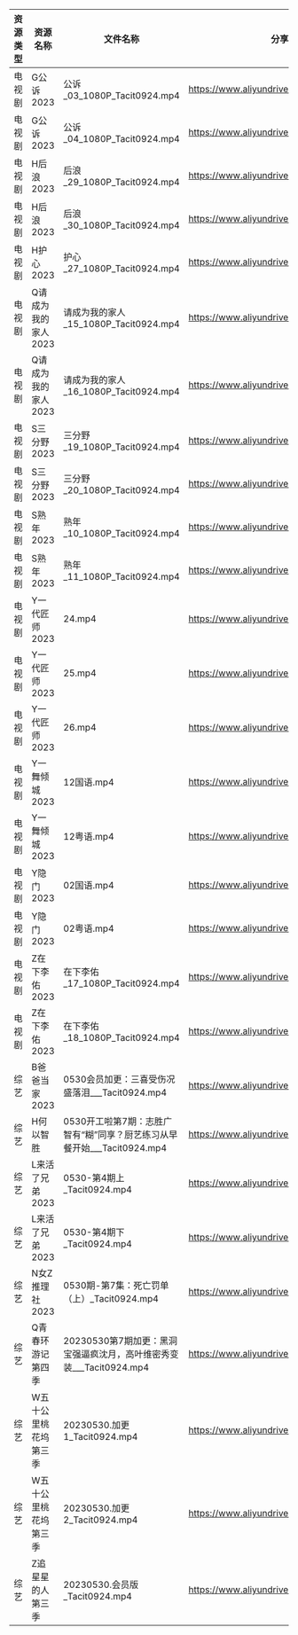 | 资源类型 | 资源名称         | 文件名称                                            | 分享链接                                      | 更新时间       |
| ---- | ------------ | ----------------------------------------------- | ----------------------------------------- | ---------- |
| 电视剧  | G公诉2023      | 公诉_03_1080P_Tacit0924.mp4                       | https://www.aliyundrive.com/s/SKq7GkiMEWX | 2023-05-31 |
| 电视剧  | G公诉2023      | 公诉_04_1080P_Tacit0924.mp4                       | https://www.aliyundrive.com/s/SKq7GkiMEWX | 2023-05-31 |
| 电视剧  | H后浪2023      | 后浪_29_1080P_Tacit0924.mp4                       | https://www.aliyundrive.com/s/Ez3GKYEjsy9 | 2023-05-31 |
| 电视剧  | H后浪2023      | 后浪_30_1080P_Tacit0924.mp4                       | https://www.aliyundrive.com/s/Ez3GKYEjsy9 | 2023-05-31 |
| 电视剧  | H护心2023      | 护心_27_1080P_Tacit0924.mp4                       | https://www.aliyundrive.com/s/9HkxgS4UCNB | 2023-05-31 |
| 电视剧  | Q请成为我的家人2023 | 请成为我的家人_15_1080P_Tacit0924.mp4                  | https://www.aliyundrive.com/s/LVhk36Kw3hq | 2023-05-31 |
| 电视剧  | Q请成为我的家人2023 | 请成为我的家人_16_1080P_Tacit0924.mp4                  | https://www.aliyundrive.com/s/LVhk36Kw3hq | 2023-05-31 |
| 电视剧  | S三分野2023     | 三分野_19_1080P_Tacit0924.mp4                      | https://www.aliyundrive.com/s/grfMSvWbXdD | 2023-05-31 |
| 电视剧  | S三分野2023     | 三分野_20_1080P_Tacit0924.mp4                      | https://www.aliyundrive.com/s/grfMSvWbXdD | 2023-05-31 |
| 电视剧  | S熟年2023      | 熟年_10_1080P_Tacit0924.mp4                       | https://www.aliyundrive.com/s/izBC7e3hvcb | 2023-05-31 |
| 电视剧  | S熟年2023      | 熟年_11_1080P_Tacit0924.mp4                       | https://www.aliyundrive.com/s/izBC7e3hvcb | 2023-05-31 |
| 电视剧  | Y一代匠师2023    | 24.mp4                                          | https://www.aliyundrive.com/s/CPda8kkU7Vh | 2023-05-31 |
| 电视剧  | Y一代匠师2023    | 25.mp4                                          | https://www.aliyundrive.com/s/CPda8kkU7Vh | 2023-05-31 |
| 电视剧  | Y一代匠师2023    | 26.mp4                                          | https://www.aliyundrive.com/s/CPda8kkU7Vh | 2023-05-31 |
| 电视剧  | Y一舞倾城2023    | 12国语.mp4                                        | https://www.aliyundrive.com/s/rJHcZFVa1Tf | 2023-05-31 |
| 电视剧  | Y一舞倾城2023    | 12粤语.mp4                                        | https://www.aliyundrive.com/s/rJHcZFVa1Tf | 2023-05-31 |
| 电视剧  | Y隐门2023      | 02国语.mp4                                        | https://www.aliyundrive.com/s/3hQ1KUe4HeE | 2023-05-31 |
| 电视剧  | Y隐门2023      | 02粤语.mp4                                        | https://www.aliyundrive.com/s/3hQ1KUe4HeE | 2023-05-31 |
| 电视剧  | Z在下李佑2023    | 在下李佑_17_1080P_Tacit0924.mp4                     | https://www.aliyundrive.com/s/XDyqjGPExFg | 2023-05-31 |
| 电视剧  | Z在下李佑2023    | 在下李佑_18_1080P_Tacit0924.mp4                     | https://www.aliyundrive.com/s/XDyqjGPExFg | 2023-05-31 |
| 综艺   | B爸爸当家2023    | 0530会员加更：三喜受伤况盛落泪___Tacit0924.mp4               | https://www.aliyundrive.com/s/SqHa3g1TkvY | 2023-05-31 |
| 综艺   | H何以智胜        | 0530开工啦第7期：志胜广智有“糊”同享？厨艺练习从早餐开始___Tacit0924.mp4 | https://www.aliyundrive.com/s/yKEAMompzvW | 2023-05-31 |
| 综艺   | L来活了兄弟2023   | 0530-第4期上_Tacit0924.mp4                         | https://www.aliyundrive.com/s/84p43QwL9GW | 2023-05-31 |
| 综艺   | L来活了兄弟2023   | 0530-第4期下_Tacit0924.mp4                         | https://www.aliyundrive.com/s/84p43QwL9GW | 2023-05-31 |
| 综艺   | N女Z推理社2023   | 0530期-第7集：死亡罚单（上）_Tacit0924.mp4                 | https://www.aliyundrive.com/s/RA6dKYNxzLz | 2023-05-31 |
| 综艺   | Q青春环游记第四季    | 20230530第7期加更：黑洞宝强逼疯沈月，高叶维密秀变装___Tacit0924.mp4  | https://www.aliyundrive.com/s/YcPwXPmrXec | 2023-05-31 |
| 综艺   | W五十公里桃花坞第三季  | 20230530.加更1_Tacit0924.mp4                      | https://www.aliyundrive.com/s/UM8vBhV25fT | 2023-05-31 |
| 综艺   | W五十公里桃花坞第三季  | 20230530.加更2_Tacit0924.mp4                      | https://www.aliyundrive.com/s/UM8vBhV25fT | 2023-05-31 |
| 综艺   | Z追星星的人第三季    | 20230530.会员版_Tacit0924.mp4                      | https://www.aliyundrive.com/s/YBFi32891yU | 2023-05-31 |

